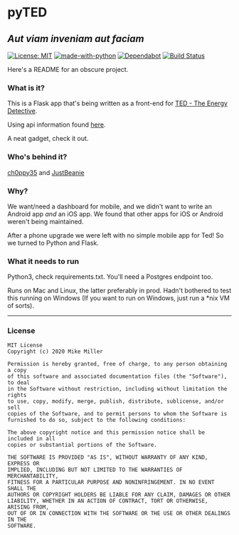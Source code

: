 # pyTED

## _Aut viam inveniam aut faciam_

[![License: MIT](https://img.shields.io/badge/License-MIT-blue.svg)](https://opensource.org/licenses/MIT)
[![made-with-python](https://img.shields.io/badge/Made%20with-Python-1f425f.svg)](https://www.python.org/)
[![Dependabot](https://badgen.net/badge/icon/dependabot?icon=dependabot&label)](https://dependabot.com/)
[![Build Status](https://travis-ci.com/ch0ppy35/pyTed.svg?branch=dev)](https://travis-ci.com/ch0ppy35/pyTed)

Here's a README for an obscure project.

### What is it?

This is a Flask app that's being written as a front-end for
[TED - The Energy Detective](https://www.theenergydetective.com/).

Using api information found [here](http://files.theenergydetective.com/docs/TED5000-API-R330.pdf).

A neat gadget, check it out.

### Who's behind it?

[ch0ppy35](https://github.com/ch0ppy35) and [JustBeanie](https://github.com/JustBeanie)

### Why?

We want/need a dashboard for mobile, and we didn't want to write an Android app _and_ an iOS app. 
We found that other apps for iOS or Android weren't being maintained. 

After a phone upgrade we were left with no simple mobile app for Ted!
So we turned to Python and Flask.

### What it needs to run

Python3, check requirements.txt.  You'll need a Postgres endpoint too.

Runs on Mac and Linux, the latter preferably in prod. 
Hadn't bothered to test this running on Windows (If you want to run on Windows, just run a *nix VM of sorts).


---

### License

```license
MIT License
Copyright (c) 2020 Mike Miller

Permission is hereby granted, free of charge, to any person obtaining a copy
of this software and associated documentation files (the "Software"), to deal
in the Software without restriction, including without limitation the rights
to use, copy, modify, merge, publish, distribute, sublicense, and/or sell
copies of the Software, and to permit persons to whom the Software is
furnished to do so, subject to the following conditions:

The above copyright notice and this permission notice shall be included in all
copies or substantial portions of the Software.

THE SOFTWARE IS PROVIDED "AS IS", WITHOUT WARRANTY OF ANY KIND, EXPRESS OR
IMPLIED, INCLUDING BUT NOT LIMITED TO THE WARRANTIES OF MERCHANTABILITY,
FITNESS FOR A PARTICULAR PURPOSE AND NONINFRINGEMENT. IN NO EVENT SHALL THE
AUTHORS OR COPYRIGHT HOLDERS BE LIABLE FOR ANY CLAIM, DAMAGES OR OTHER
LIABILITY, WHETHER IN AN ACTION OF CONTRACT, TORT OR OTHERWISE, ARISING FROM,
OUT OF OR IN CONNECTION WITH THE SOFTWARE OR THE USE OR OTHER DEALINGS IN THE
SOFTWARE.
```